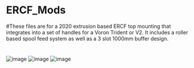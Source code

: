# ERCF_Mods
#These files are for a 2020 extrusion based ERCF top mounting that integrates into a set of handles for a Voron Trident or V2.  It includes a roller based spool feed system as well as a 3 slot 1000mm buffer design.
#
#
![image](https://user-images.githubusercontent.com/99146508/201385208-b8b762a2-a182-4361-b0ca-81ff4d03c71a.png)
![image](https://user-images.githubusercontent.com/99146508/201385286-f2886694-4932-4fee-a045-746c4a64086c.png)
![image](https://user-images.githubusercontent.com/99146508/201385442-d1756d61-d571-46b7-ad13-d2b10e60efc9.png)
